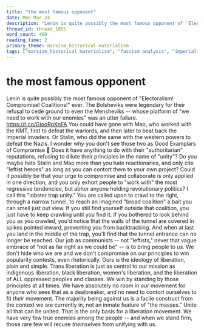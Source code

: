 ```yaml
---
title: "the most famous opponent"
date: Mon Mar 24
description: "Lenin is quite possibly the most famous opponent of 'Electoralism! Compromise! Coalitions!'"
thread_id: thread_1055
word_count: 460
reading_time: 2
primary_theme: marxism_historical materialism
tags: ["marxism_historical materialism", "fascism analysis", "imperialism_colonialism", "cultural criticism", "covid_public health politics", "organizational theory"]
---
```


# the most famous opponent

Lenin is quite possibly the most famous opponent of "Electoralism! Compromise! Coalitions!" ever. The Bolsheviks were legendary for their refusal to cede ground to even the Mensheviks -- whose platform of "we need to work with our enemies" was an utter failure. https://t.co/GiooRpXnFA You could have gone with Mao, who worked with the KMT, first to defeat the warlords, and then later to beat back the imperial invaders. Or Stalin, who did the same with the western powers to defeat the Nazis. I wonder why you don't see those two as Good Examplars of Compromise 🤔 Does it have anything to do with their "authoritarian" reputations, refusing to dilute their principles in the name of "unity"? Do you maybe hate Stalin and Mao more than you hate reactionaries, and only cite "leftist heroes" as long as you can contort them to your own project? Could it possibly be that your urge to compromise and collaborate is only applied in one direction, and you only exhort people to "work with" the most regressive tendencies, but abhor anyone holding revolutionary politics? I call this "lobster trap unity." You are called upon to crawl to the right, through a narrow tunnel, to reach an imagined "broad coalition" a bait you can smell just out view. If you still find yourself outside that coalition, you just have to keep crawling until you find it. If you bothered to look behind you as you crawled, you'd notice that the walls of the tunnel are covered in spikes pointed inward, preventing you from backtracking. And when at last you land in the middle of the trap, you'll find that the tunnel entrance can no longer be reached. Our job as communists -- not "leftists," never that vague embrace of "not as far right as we could be" -- is to bring people to *us*. We don't hide who we are and we don't compromise on our principles to win popularity contests, even rhetorically. Ours is the ideology of liberation, plain and simple. Trans liberation is just as central to our mission as indigenous liberation, black liberation, women's liberation, and the liberation of ALL oppressed peoples and classes. We win by standing by those principles at all times. We have absolutely no room in *our* movement for anyone who sees that as a dealbreaker, and no need to contort ourselves to fit *their* movement. The majority being against us is a facile construct from the context we are currently in, not an inmate feature of "the masses." Unite all that can be united. That is the only basis for a liberation movement. We have very few true enemies among the people -- and when we stand firm, those rare few will recuse *themselves* from unifying with us.